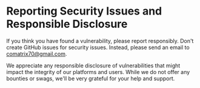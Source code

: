 # Reporting Security Issues and Responsible Disclosure

If you think you have found a vulnerability, please report responsibly. Don't create GitHub issues for security issues. Instead, please send an email to [comatrix70@gmail.com](mailto:comatrix70@gmail.com).

We appreciate any responsible disclosure of vulnerabilities that might impact the integrity of our platforms and users. While we do not offer any bounties or swags, we'll be very grateful for your help and support.